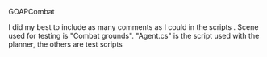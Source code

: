 GOAPCombat

I did my best to include as many comments as I could in the scripts .
Scene used for testing is "Combat grounds". "Agent.cs" is the script used with the planner, the others are test scripts 
